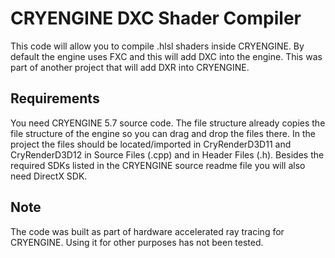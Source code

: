 # CRYENGINE DXC Shader Compiler
This code will allow you to compile .hlsl shaders inside CRYENGINE. By default the engine uses FXC and this will add DXC into the engine. This was part of another project that will add DXR into CRYENGINE.
## Requirements
You need CRYENGINE 5.7 source code. The file structure already copies the file structure of the engine so you can drag and drop the files there. In the project the files should be located/imported in CryRenderD3D11 and CryRenderD3D12 in Source Files (.cpp) and in Header Files (.h). Besides the required SDKs listed in the CRYENGINE source readme file you will also need DirectX SDK.
## Note
The code was built as part of hardware accelerated ray tracing for CRYENGINE. Using it for other purposes has not been tested.